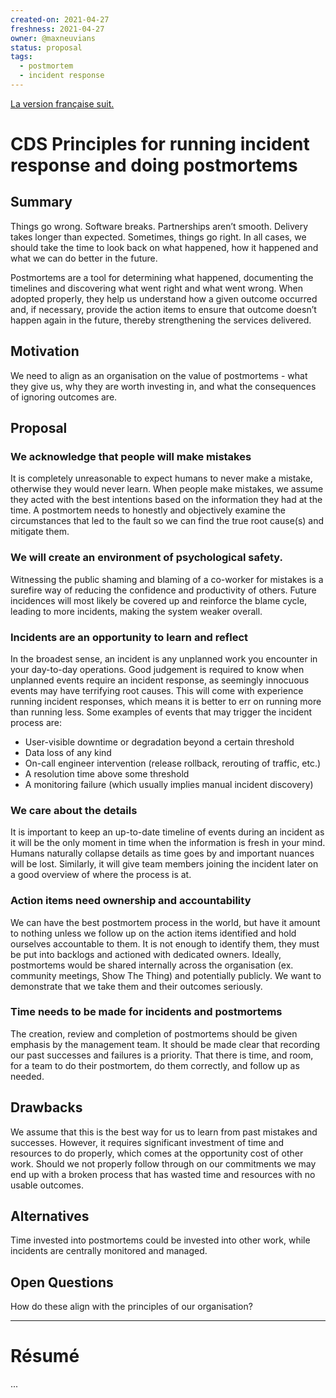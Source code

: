 ```yaml
---
created-on: 2021-04-27
freshness: 2021-04-27
owner: @maxneuvians
status: proposal
tags:
  - postmortem
  - incident response
---
```


[La version française suit.](#résumé)

# CDS Principles for running incident response and doing postmortems

## Summary

Things go wrong. Software breaks. Partnerships aren’t smooth. Delivery takes longer than expected. Sometimes, things go right. In all cases, we should take the time to look back on what happened, how it happened and what we can do better in the future.

Postmortems are a tool for determining what happened, documenting the timelines and discovering what went right and what went wrong. When adopted properly, they help us understand how a given outcome occurred and, if necessary, provide the action items to ensure that outcome doesn’t happen again in the future, thereby strengthening the services delivered.

## Motivation

We need to align as an organisation on the value of postmortems - what they give us, why they are worth investing in, and what the consequences of ignoring outcomes are.

## Proposal

### We acknowledge that people will make mistakes

It is completely unreasonable to expect humans to never make a mistake, otherwise they would never learn. When people make mistakes, we assume they acted with the best intentions based on the information they had at the time. A postmortem needs to honestly and objectively examine the circumstances that led to the fault so we can find the true root cause(s) and mitigate them.

### We will create an environment of psychological safety.

Witnessing the public shaming and blaming of a co-worker for mistakes is a surefire way of reducing the confidence and productivity of others. Future incidences will most likely be covered up and reinforce the blame cycle, leading to more incidents, making the system weaker overall.

### Incidents are an opportunity to learn and reflect

In the broadest sense, an incident is any unplanned work you encounter in your day-to-day operations. Good judgement is required to know when unplanned events require an incident response, as seemingly innocuous events may have terrifying root causes. This will come with experience running incident responses, which means it is better to err on running more than running less. Some examples of events that may trigger the incident process are:

- User-visible downtime or degradation beyond a certain threshold
- Data loss of any kind
- On-call engineer intervention (release rollback, rerouting of traffic, etc.)
- A resolution time above some threshold
- A monitoring failure (which usually implies manual incident discovery)

### We care about the details

It is important to keep an up-to-date timeline of events during an incident as it will be the only moment in time when the information is fresh in your mind. Humans naturally collapse details as time goes by and important nuances will be lost. Similarly, it will give team members joining the incident later on a good overview of where the process is at.

### Action items need ownership and accountability

We can have the best postmortem process in the world, but have it amount to nothing unless we follow up on the action items identified and hold ourselves accountable to them. It is not enough to identify them, they must be put into backlogs and actioned with dedicated owners. Ideally, postmortems would be shared internally across the organisation (ex. community meetings, Show The Thing) and potentially publicly. We want to demonstrate that we take them and their outcomes seriously.

### Time needs to be made for incidents and postmortems

The creation, review and completion of postmortems should be given emphasis by the management team. It should be made clear that recording our past successes and failures is a priority. That there is time, and room, for a team to do their postmortem, do them correctly, and follow up as needed.

## Drawbacks

We assume that this is the best way for us to learn from past mistakes and successes. However, it requires significant investment of time and resources to do properly, which comes at the opportunity cost of other work. Should we not properly follow through on our commitments we may end up with a broken process that has wasted time and resources with no usable outcomes.

## Alternatives

Time invested into postmortems could be invested into other work, while incidents are centrally monitored and managed.

## Open Questions

How do these align with the principles of our organisation?

---

# Résumé

...
